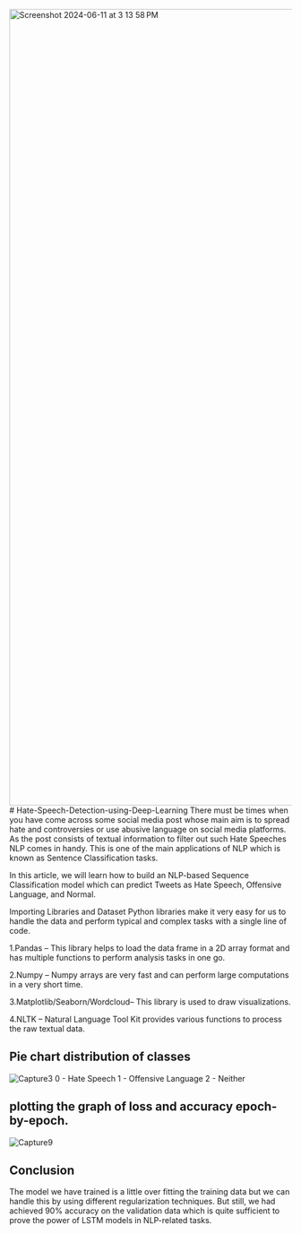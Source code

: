 <img width="1422" alt="Screenshot 2024-06-11 at 3 13 58 PM" src="https://github.com/crew-12-to-moon/Hate-Speech-Detection-using-Deep-Learning/assets/106720341/0d091a3f-12f3-4478-8b56-9923441aa94b"># Hate-Speech-Detection-using-Deep-Learning
There must be times when you have come across some social media post whose main aim is to spread hate and controversies or use abusive language on social media platforms. As the post consists of textual information to filter out such Hate Speeches NLP comes in handy. This is one of the main applications of NLP which is known as Sentence Classification tasks.

In this article, we will learn how to build an NLP-based Sequence Classification model which can predict Tweets as Hate Speech, Offensive Language, and Normal.

Importing Libraries and Dataset
Python libraries make it very easy for us to handle the data and perform typical and complex tasks with a single line of code.

1.Pandas – This library helps to load the data frame in a 2D array format and has multiple functions to perform analysis tasks in one go.

2.Numpy – Numpy arrays are very fast and can perform large computations in a very short time.

3.Matplotlib/Seaborn/Wordcloud– This library is used to draw visualizations.

4.NLTK – Natural Language Tool Kit provides various functions to process the raw textual data.

## Pie chart distribution of classes
![Capture3](https://github.com/crew-12-to-moon/Hate-Speech-Detection-using-Deep-Learning/assets/106720341/c42d0a8a-b572-4444-bed5-459609801c01)
0 - Hate Speech
1 - Offensive Language
2 - Neither

## plotting the graph of loss and accuracy epoch-by-epoch.

![Capture9](https://github.com/crew-12-to-moon/Hate-Speech-Detection-using-Deep-Learning/assets/106720341/b955e2a2-0456-4d2e-896a-2b4228dc39b4)

## Conclusion
The model we have trained is a little over fitting the training data but we can handle this by using different regularization techniques. But still, we had achieved 90% accuracy on the validation data which is quite sufficient to prove the power of LSTM models in NLP-related tasks. 
